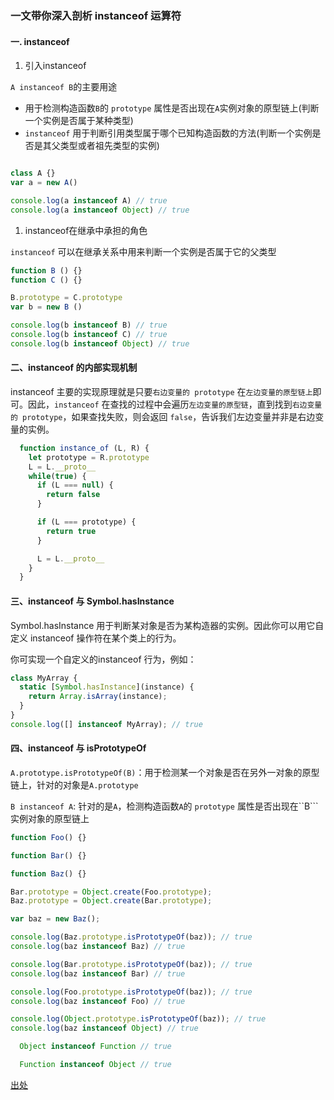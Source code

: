 ### 一文带你深入剖析 instanceof 运算符

#### 一. instanceof

1. 引入instanceof

```A instanceof B```的主要用途

+ 用于检测构造函数```B```的 ```prototype``` 属性是否出现在```A```实例对象的原型链上(判断一个实例是否属于某种类型)
+ ```instanceof``` 用于判断引用类型属于哪个已知构造函数的方法(判断一个实例是否是其父类型或者祖先类型的实例)

```js

class A {}
var a = new A()

console.log(a instanceof A) // true
console.log(a instanceof Object) // true

```
1. instanceof在继承中承担的角色

```instanceof``` 可以在继承关系中用来判断一个实例是否属于它的父类型

```js
function B () {}
function C () {}

B.prototype = C.prototype
var b = new B ()

console.log(b instanceof B) // true
console.log(b instanceof C) // true
console.log(b instanceof Object) // true

```

####  二、instanceof 的内部实现机制

instanceof 主要的实现原理就是只要`右边变量的 prototype` 在`左边变量的原型链上`即可。因此，`instanceof` 在查找的过程中会遍历`左边变量的原型链`，直到找到`右边变量的 prototype`，如果查找失败，则会返回 `false`，告诉我们左边变量并非是右边变量的实例。

```js
  function instance_of (L, R) {
    let prototype = R.prototype
    L = L.__proto__
    while(true) {
      if (L === null) {
        return false
      }

      if (L === prototype) {
        return true
      }

      L = L.__proto__
    }
  }
```
#### 三、instanceof 与 Symbol.hasInstance

Symbol.hasInstance 用于判断某对象是否为某构造器的实例。因此你可以用它自定义 instanceof 操作符在某个类上的行为。

你可实现一个自定义的instanceof 行为，例如：

```js
class MyArray {  
  static [Symbol.hasInstance](instance) {
    return Array.isArray(instance);
  }
}
console.log([] instanceof MyArray); // true
```

#### 四、instanceof 与 isPrototypeOf

```A.prototype.isPrototypeOf(B)```：用于检测某一个对象是否在另外一对象的原型链上，针对的对象是```A.prototype```

```B instanceof A```: 针对的是```A```，检测构造函数```A```的 ```prototype``` 属性是否出现在``B```实例对象的原型链上



```js
function Foo() {}

function Bar() {}

function Baz() {}

Bar.prototype = Object.create(Foo.prototype);
Baz.prototype = Object.create(Bar.prototype);

var baz = new Baz();

console.log(Baz.prototype.isPrototypeOf(baz)); // true
console.log(baz instanceof Baz) // true

console.log(Bar.prototype.isPrototypeOf(baz)); // true
console.log(baz instanceof Bar) // true

console.log(Foo.prototype.isPrototypeOf(baz)); // true
console.log(baz instanceof Foo) // true

console.log(Object.prototype.isPrototypeOf(baz)); // true
console.log(baz instanceof Object) // true

```


```js
  Object instanceof Function // true

  Function instanceof Object // true

```

[出处](https://juejin.im/post/5d6e5c3d6fb9a06ae0721f5f) 